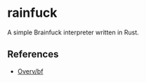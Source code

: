 # rainfuck

A simple Brainfuck interpreter written in Rust.

## References

- [Overv/bf](https://github.com/Overv/bf)
